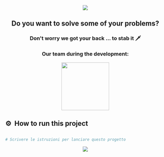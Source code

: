 <p align="center">
  <img src="https://capsule-render.vercel.app/api?type=waving&color=_custom_gradient:0:ff0000,25:cc0000,50:800080,75:0000cc,100:0000ff&text=🕷️Welcome%20to%20the%20Sinister%20Six%20S.n.C.'s%20Chatbot&height=100&section=header&fontColor=ffffff&strokeColor=000&strokeWidth=0.5&fontSize=28"/>
</p>

<h2 align="center">
  Do you want to solve some of your problems?
</h2>

<h3 align="center">
  Don't worry we got your back ... to stab it 🗡️
</h3>

<h3 align="center">
  Our team during the development:
</h3>

<p align="center">
  <a>
    <img height="150" src="https://github.com/nmswe/nmswe/blob/dev/gif/spidey.gif"/>
  </a>
</p>

<h2> ⚙️ &nbsp;How to run this project</h2>

```yaml

# Scrivere le istruzioni per lanciare questo progetto

```

<p align="center">
  <img src="https://capsule-render.vercel.app/api?type=waving&color=_custom_gradient:0:ff0000,25:cc0000,50:800080,75:0000cc,100:0000ff&height=100&section=footer"/>
</p>

